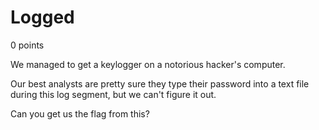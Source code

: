 # Logged
0 points

We managed to get a keylogger on a notorious hacker's computer. 

Our best analysts are pretty sure they type their password into a text file during this log segment, but we can't figure it out.

Can you get us the flag from this?
